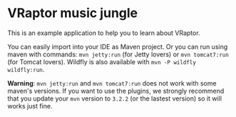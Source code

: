# VRaptor music jungle

This is an example application to help you to learn about VRaptor. 

You can easily import into your IDE as Maven project. Or you can run using maven with commands: `mvn jetty:run` (for Jetty lovers) or `mvn tomcat7:run` (for Tomcat lovers). Wildfly is also available with `mvn -P wildfly wildfly:run`.

**Warning**: `mvn jetty:run` and `mvn tomcat7:run` does not work with some maven's versions. If you want to use the plugins, we strongly recommend that you update your `mvn` version to `3.2.2` (or the lastest version) so it will works just fine.

